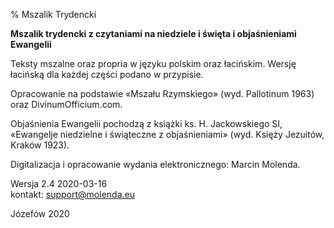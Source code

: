 % Mszalik Trydencki

**Mszalik trydencki z czytaniami na niedziele i święta i objaśnieniami Ewangelii**

Teksty mszalne oraz propria w języku polskim oraz łacińskim. Wersję łacińską dla każdej części podano w przypisie.    

Opracowanie na podstawie «Mszału Rzymskiego» (wyd. Pallotinum 1963) oraz DivinumOfficium.com.    

Objaśnienia Ewangelii pochodzą z książki ks. H. Jackowskiego SI, «Ewangelje niedzielne i świąteczne z objaśnieniami» (wyd. Księży Jezuitów, Kraków 1923).

Digitalizacja i opracowanie wydania elektronicznego: Marcin Molenda.        

Wersja 2.4 2020-03-16    
kontakt: support@molenda.eu    

Józefów 2020
